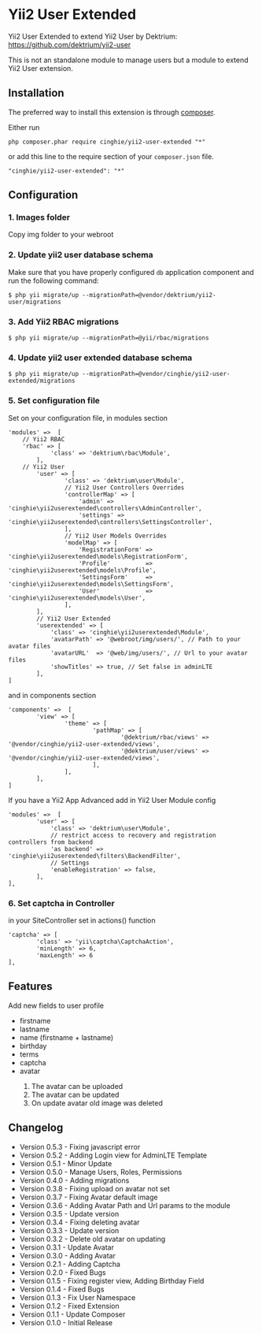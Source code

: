 # Yii2 User Extended
Yii2 User Extended to extend Yii2 User by Dektrium: https://github.com/dektrium/yii2-user

This is not an standalone module to manage users but a module to extend Yii2 User extension.

Installation
-----------------

The preferred way to install this extension is through [composer](http://getcomposer.org/download/).

Either run

```
php composer.phar require cinghie/yii2-user-extended "*"
```

or add this line to the require section of your `composer.json` file.

```
"cinghie/yii2-user-extended": "*"
```

Configuration
-----------------

### 1. Images folder

Copy img folder to your webroot

### 2. Update yii2 user database schema

Make sure that you have properly configured `db` application component
and run the following command:
```
$ php yii migrate/up --migrationPath=@vendor/dektrium/yii2-user/migrations
```

### 3. Add Yii2 RBAC migrations 

```
$ php yii migrate/up --migrationPath=@yii/rbac/migrations
```

### 4. Update yii2 user extended database schema

```
$ php yii migrate/up --migrationPath=@vendor/cinghie/yii2-user-extended/migrations
```

### 5. Set configuration file

Set on your configuration file, in modules section

```
'modules' =>  [
	// Yii2 RBAC
	'rbac' => [
        	'class' => 'dektrium\rbac\Module',
    	],
	// Yii2 User
        'user' => [
                'class' => 'dektrium\user\Module',
                // Yii2 User Controllers Overrides
				'controllerMap' => [
					'admin' => 'cinghie\yii2userextended\controllers\AdminController',
					'settings' => 'cinghie\yii2userextended\controllers\SettingsController',
				],
				// Yii2 User Models Overrides
				'modelMap' => [
					'RegistrationForm' => 'cinghie\yii2userextended\models\RegistrationForm',
					'Profile'          => 'cinghie\yii2userextended\models\Profile',
					'SettingsForm'     => 'cinghie\yii2userextended\models\SettingsForm',
					'User'             => 'cinghie\yii2userextended\models\User',
				],
        ],
        // Yii2 User Extended
		'userextended' => [
            'class' => 'cinghie\yii2userextended\Module',
            'avatarPath' => '@webroot/img/users/', // Path to your avatar files
            'avatarURL'  => '@web/img/users/', // Url to your avatar files
			'showTitles' => true, // Set false in adminLTE
        ],
]
```

and in components section

```
'components' =>  [
        'view' => [
                'theme' => [
                        'pathMap' => [
								'@dektrium/rbac/views' => '@vendor/cinghie/yii2-user-extended/views',
                                '@dektrium/user/views' => '@vendor/cinghie/yii2-user-extended/views',
                        ],
                ],
        ],
]
```

If you have a Yii2 App Advanced add in Yii2 User Module config

```
'modules' =>  [
        'user' => [
            'class' => 'dektrium\user\Module',
            // restrict access to recovery and registration controllers from backend
            'as backend' => 'cinghie\yii2userextended\filters\BackendFilter',
            // Settings
            'enableRegistration' => false,
        ],
],		
```

### 6. Set captcha in Controller

in your SiteController set in actions() function

```
'captcha' => [
        'class' => 'yii\captcha\CaptchaAction',
        'minLength' => 6,
        'maxLength' => 6
],
```

Features
-----------------

Add new fields to user profile
<ul>
  <li>firstname</li>
  <li>lastname</li>
  <li>name (firstname + lastname)</li>  
  <li>birthday</li>
  <li>terms</li>
  <li>captcha</li>
  <li>avatar</li>  
  <ol>
	<li>The avatar can be uploaded</li>
	<li>The avatar can be updated</li>
	<li>On update avatar old image was deleted</li>
  </ol>
</ul>


Changelog
-----------------

<ul>
  <li>Version 0.5.3 - Fixing javascript error</li>
  <li>Version 0.5.2 - Adding Login view for AdminLTE Template</li>
  <li>Version 0.5.1 - Minor Update</li>
  <li>Version 0.5.0 - Manage Users, Roles, Permissions</li>
  <li>Version 0.4.0 - Adding migrations</li>
  <li>Version 0.3.8 - Fixing upload on avatar not set</li>
  <li>Version 0.3.7 - Fixing Avatar default image</li>
  <li>Version 0.3.6 - Adding Avatar Path and Url params to the module</li>
  <li>Version 0.3.5 - Update version</li>
  <li>Version 0.3.4 - Fixing deleting avatar</li>
  <li>Version 0.3.3 - Update version</li>
  <li>Version 0.3.2 - Delete old avatar on updating</li>
  <li>Version 0.3.1 - Update Avatar</li>
  <li>Version 0.3.0 - Adding Avatar</li>
  <li>Version 0.2.1 - Adding Captcha</li>
  <li>Version 0.2.0 - Fixed Bugs</li>
  <li>Version 0.1.5 - Fixing register view, Adding Birthday Field</li>
  <li>Version 0.1.4 - Fixed Bugs</li>
  <li>Version 0.1.3 - Fix User Namespace</li>
  <li>Version 0.1.2 - Fixed Extension</li>
  <li>Version 0.1.1 - Update Composer</li>
  <li>Version 0.1.0 - Initial Release</li>
</ul>

